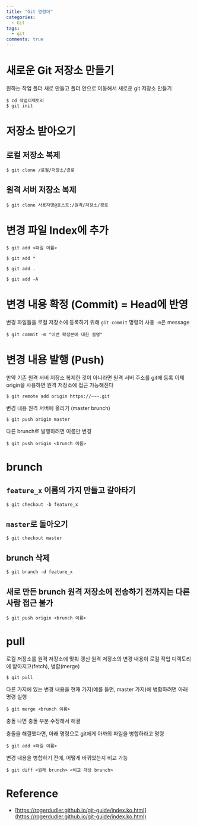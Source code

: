 ```yaml
---
title: "Git 명령어"
categories:
  - Git
tags:
  - git
comments: true
---
```


# 새로운 Git 저장소 만들기
원하는 작업 폴더 새로 만들고 폴더 안으로 이동해서 새로운 git 저장소 만들기
```
$ cd 작업디렉토리
$ git init
```

# 저장소 받아오기
## 로컬 저장소 복제
```
$ git clone /로컬/저장소/경로
```

## 원격 서버 저장소 복제
```
$ git clone 사용자명@호스트:/원격/저장소/경로
```

# 변경 파일 Index에 추가
```
$ git add <파일 이름>
```
```
$ git add *
```
```
$ git add .
```
```
$ git add -A
```
# 변경 내용 확정 (Commit) = Head에 반영
변경 파일들을 로컬 저장소에 등록하기 위해 `git commit` 명령어 사용 `-m`은 message
```
$ git commit -m "이번 확정본에 대한 설명"
```

# 변경 내용 발행 (Push)
만약 기존 원격 서버 저장소 복제한 것이 아니라면 원격 서버 주소를 git에 등록
이제 origin을 사용하면 원격 저장소에 접근 가능해진다
```
$ git remote add origin https://~~~.git
```

변경 내용 원격 서버에 올리기 (master brunch)
```
$ git push origin master
```

다른 brunch로 발행하려면 이름만 변경
```
$ git push origin <brunch 이름>
```

# brunch
## `feature_x` 이름의 가지 만들고 갈아타기
```
$ git checkout -b feature_x
```

## `master`로 돌아오기
```
$ git checkout master
```

## brunch 삭제
```
$ git branch -d feature_x
```

## 새로 만든 brunch 원격 저장소에 전송하기 전까지는 다른 사람 접근 불가
```
$ git push origin <brunch 이름>
```

# pull
로컬 저장소를 원격 저장소에 맞춰 갱신
원격 저장소의 변경 내용이 로컬 작업 디렉토리에 받아지고(fetch), 병합(merge)
```
$ git pull
```

다른 가지에 있는 변경 내용을 현재 가지(예를 들면, master 가지)에 병합하려면 아래 명령 실행
```
$ git merge <brunch 이름>
```

충돌 나면 충돌 부분 수정해서 해결

충돌을 해결했다면, 아래 명령으로 git에게 아까의 파일을 병합하라고 명령
```
$ git add <파일 이름>
```

변경 내용을 병합하기 전에, 어떻게 바뀌었는지 비교 가능
```
$ git diff <원래 brunch> <비교 대상 brunch>
```

# Reference
- [https://rogerdudler.github.io/git-guide/index.ko.html](https://rogerdudler.github.io/git-guide/index.ko.html)
